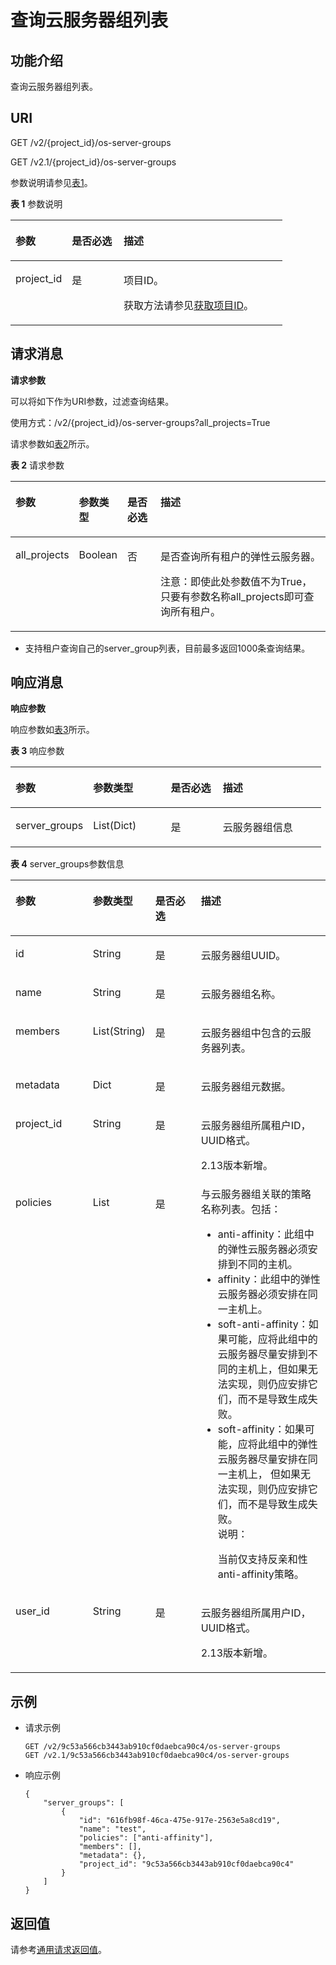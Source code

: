 # 查询云服务器组列表<a name="ZH-CN_TOPIC_0065817721"></a>

## 功能介绍<a name="zh-cn_topic_0057973158_section14574577"></a>

查询云服务器组列表。

## URI<a name="zh-cn_topic_0057973158_section64062336"></a>

GET /v2/\{project\_id\}/os-server-groups

GET /v2.1/\{project\_id\}/os-server-groups

参数说明请参见[表1](#zh-cn_topic_0057973158_zh-cn_topic_0020212650_table62669527)。

**表 1**  参数说明

<a name="zh-cn_topic_0057973158_zh-cn_topic_0020212650_table62669527"></a>
<table><thead align="left"><tr id="zh-cn_topic_0057973158_zh-cn_topic_0020212650_row33894570"><th class="cellrowborder" valign="top" width="20.74%" id="mcps1.2.4.1.1"><p id="p5187119"><a name="p5187119"></a><a name="p5187119"></a>参数</p>
</th>
<th class="cellrowborder" valign="top" width="19.05%" id="mcps1.2.4.1.2"><p id="p17503500"><a name="p17503500"></a><a name="p17503500"></a>是否必选</p>
</th>
<th class="cellrowborder" valign="top" width="60.209999999999994%" id="mcps1.2.4.1.3"><p id="p8497414"><a name="p8497414"></a><a name="p8497414"></a>描述</p>
</th>
</tr>
</thead>
<tbody><tr id="zh-cn_topic_0057973158_zh-cn_topic_0020212650_row8419032"><td class="cellrowborder" valign="top" width="20.74%" headers="mcps1.2.4.1.1 "><p id="zh-cn_topic_0057973158_zh-cn_topic_0020212650_p10852974"><a name="zh-cn_topic_0057973158_zh-cn_topic_0020212650_p10852974"></a><a name="zh-cn_topic_0057973158_zh-cn_topic_0020212650_p10852974"></a>project_id</p>
</td>
<td class="cellrowborder" valign="top" width="19.05%" headers="mcps1.2.4.1.2 "><p id="zh-cn_topic_0057973158_zh-cn_topic_0020212650_p6675738"><a name="zh-cn_topic_0057973158_zh-cn_topic_0020212650_p6675738"></a><a name="zh-cn_topic_0057973158_zh-cn_topic_0020212650_p6675738"></a>是</p>
</td>
<td class="cellrowborder" valign="top" width="60.209999999999994%" headers="mcps1.2.4.1.3 "><p id="p37593705"><a name="p37593705"></a><a name="p37593705"></a>项目ID。</p>
<p id="p1180512217438"><a name="p1180512217438"></a><a name="p1180512217438"></a>获取方法请参见<a href="获取项目ID.md">获取项目ID</a>。</p>
</td>
</tr>
</tbody>
</table>

## 请求消息<a name="zh-cn_topic_0057973158_section60782909"></a>

**请求参数**

可以将如下作为URI参数，过滤查询结果。

使用方式：/v2/\{project\_id\}/os-server-groups?all\_projects=True

请求参数如[表2](#zh-cn_topic_0057973158_table7928881)所示。

**表 2**  请求参数

<a name="zh-cn_topic_0057973158_table7928881"></a>
<table><thead align="left"><tr id="zh-cn_topic_0057973158_row34501696"><th class="cellrowborder" valign="top" width="20%" id="mcps1.2.5.1.1"><p id="zh-cn_topic_0057972670_p57733603"><a name="zh-cn_topic_0057972670_p57733603"></a><a name="zh-cn_topic_0057972670_p57733603"></a>参数</p>
</th>
<th class="cellrowborder" valign="top" width="11%" id="mcps1.2.5.1.2"><p id="zh-cn_topic_0057972670_p45910260"><a name="zh-cn_topic_0057972670_p45910260"></a><a name="zh-cn_topic_0057972670_p45910260"></a>参数类型</p>
</th>
<th class="cellrowborder" valign="top" width="11%" id="mcps1.2.5.1.3"><p id="zh-cn_topic_0057972670_p27743545"><a name="zh-cn_topic_0057972670_p27743545"></a><a name="zh-cn_topic_0057972670_p27743545"></a>是否必选</p>
</th>
<th class="cellrowborder" valign="top" width="57.99999999999999%" id="mcps1.2.5.1.4"><p id="zh-cn_topic_0057972670_p32634650"><a name="zh-cn_topic_0057972670_p32634650"></a><a name="zh-cn_topic_0057972670_p32634650"></a>描述</p>
</th>
</tr>
</thead>
<tbody><tr id="zh-cn_topic_0057973158_row40757976"><td class="cellrowborder" valign="top" width="20%" headers="mcps1.2.5.1.1 "><p id="zh-cn_topic_0057973158_p13061725"><a name="zh-cn_topic_0057973158_p13061725"></a><a name="zh-cn_topic_0057973158_p13061725"></a>all_projects</p>
</td>
<td class="cellrowborder" valign="top" width="11%" headers="mcps1.2.5.1.2 "><p id="zh-cn_topic_0057973158_p51366782"><a name="zh-cn_topic_0057973158_p51366782"></a><a name="zh-cn_topic_0057973158_p51366782"></a>Boolean</p>
</td>
<td class="cellrowborder" valign="top" width="11%" headers="mcps1.2.5.1.3 "><p id="zh-cn_topic_0057973158_p67068709"><a name="zh-cn_topic_0057973158_p67068709"></a><a name="zh-cn_topic_0057973158_p67068709"></a>否</p>
</td>
<td class="cellrowborder" valign="top" width="57.99999999999999%" headers="mcps1.2.5.1.4 "><p id="p5581113710555"><a name="p5581113710555"></a><a name="p5581113710555"></a>是否查询所有租户的弹性云服务器。</p>
<p id="p134905286119"><a name="p134905286119"></a><a name="p134905286119"></a>注意：即使此处参数值不为True，只要有参数名称all_projects即可查询所有租户。</p>
</td>
</tr>
</tbody>
</table>

-   支持租户查询自己的server\_group列表，目前最多返回1000条查询结果。

## 响应消息<a name="zh-cn_topic_0057973158_section10175274"></a>

**响应参数**

响应参数如[表3](#zh-cn_topic_0057973158_table37835893)所示。

**表 3**  响应参数

<a name="zh-cn_topic_0057973158_table37835893"></a>
<table><thead align="left"><tr id="zh-cn_topic_0057973158_row61250015"><th class="cellrowborder" valign="top" width="25%" id="mcps1.2.5.1.1"><p id="p64251742182612"><a name="p64251742182612"></a><a name="p64251742182612"></a>参数</p>
</th>
<th class="cellrowborder" valign="top" width="25%" id="mcps1.2.5.1.2"><p id="p164258426261"><a name="p164258426261"></a><a name="p164258426261"></a>参数类型</p>
</th>
<th class="cellrowborder" valign="top" width="16.73%" id="mcps1.2.5.1.3"><p id="p4425114212266"><a name="p4425114212266"></a><a name="p4425114212266"></a>是否必选</p>
</th>
<th class="cellrowborder" valign="top" width="33.269999999999996%" id="mcps1.2.5.1.4"><p id="p1942534214263"><a name="p1942534214263"></a><a name="p1942534214263"></a>描述</p>
</th>
</tr>
</thead>
<tbody><tr id="zh-cn_topic_0057973158_row43900666"><td class="cellrowborder" valign="top" width="25%" headers="mcps1.2.5.1.1 "><p id="zh-cn_topic_0057973158_p66293025"><a name="zh-cn_topic_0057973158_p66293025"></a><a name="zh-cn_topic_0057973158_p66293025"></a>server_groups</p>
</td>
<td class="cellrowborder" valign="top" width="25%" headers="mcps1.2.5.1.2 "><p id="zh-cn_topic_0057973158_p1025965"><a name="zh-cn_topic_0057973158_p1025965"></a><a name="zh-cn_topic_0057973158_p1025965"></a>List(Dict)</p>
</td>
<td class="cellrowborder" valign="top" width="16.73%" headers="mcps1.2.5.1.3 "><p id="zh-cn_topic_0057973158_p15994374"><a name="zh-cn_topic_0057973158_p15994374"></a><a name="zh-cn_topic_0057973158_p15994374"></a>是</p>
</td>
<td class="cellrowborder" valign="top" width="33.269999999999996%" headers="mcps1.2.5.1.4 "><p id="zh-cn_topic_0057973158_p20475923"><a name="zh-cn_topic_0057973158_p20475923"></a><a name="zh-cn_topic_0057973158_p20475923"></a>云服务器组信息</p>
</td>
</tr>
</tbody>
</table>

**表 4**  server\_groups参数信息

<a name="zh-cn_topic_0057973158_table47937085"></a>
<table><thead align="left"><tr id="zh-cn_topic_0057973158_row65811616"><th class="cellrowborder" valign="top" width="25%" id="mcps1.2.5.1.1"><p id="p6654124612269"><a name="p6654124612269"></a><a name="p6654124612269"></a>参数</p>
</th>
<th class="cellrowborder" valign="top" width="17.599999999999998%" id="mcps1.2.5.1.2"><p id="p1865454611261"><a name="p1865454611261"></a><a name="p1865454611261"></a>参数类型</p>
</th>
<th class="cellrowborder" valign="top" width="15%" id="mcps1.2.5.1.3"><p id="p6654846122612"><a name="p6654846122612"></a><a name="p6654846122612"></a>是否必选</p>
</th>
<th class="cellrowborder" valign="top" width="42.4%" id="mcps1.2.5.1.4"><p id="p6654446102616"><a name="p6654446102616"></a><a name="p6654446102616"></a>描述</p>
</th>
</tr>
</thead>
<tbody><tr id="zh-cn_topic_0057973158_row33147825"><td class="cellrowborder" valign="top" width="25%" headers="mcps1.2.5.1.1 "><p id="zh-cn_topic_0057973158_p619317"><a name="zh-cn_topic_0057973158_p619317"></a><a name="zh-cn_topic_0057973158_p619317"></a>id</p>
</td>
<td class="cellrowborder" valign="top" width="17.599999999999998%" headers="mcps1.2.5.1.2 "><p id="zh-cn_topic_0057973158_p50164680"><a name="zh-cn_topic_0057973158_p50164680"></a><a name="zh-cn_topic_0057973158_p50164680"></a>String</p>
</td>
<td class="cellrowborder" valign="top" width="15%" headers="mcps1.2.5.1.3 "><p id="zh-cn_topic_0057973158_p36807317"><a name="zh-cn_topic_0057973158_p36807317"></a><a name="zh-cn_topic_0057973158_p36807317"></a>是</p>
</td>
<td class="cellrowborder" valign="top" width="42.4%" headers="mcps1.2.5.1.4 "><p id="zh-cn_topic_0057973158_p28602690"><a name="zh-cn_topic_0057973158_p28602690"></a><a name="zh-cn_topic_0057973158_p28602690"></a>云服务器组UUID。</p>
</td>
</tr>
<tr id="zh-cn_topic_0057973158_row56097620"><td class="cellrowborder" valign="top" width="25%" headers="mcps1.2.5.1.1 "><p id="zh-cn_topic_0057973158_p47613365"><a name="zh-cn_topic_0057973158_p47613365"></a><a name="zh-cn_topic_0057973158_p47613365"></a>name</p>
</td>
<td class="cellrowborder" valign="top" width="17.599999999999998%" headers="mcps1.2.5.1.2 "><p id="zh-cn_topic_0057973158_p31477322"><a name="zh-cn_topic_0057973158_p31477322"></a><a name="zh-cn_topic_0057973158_p31477322"></a>String</p>
</td>
<td class="cellrowborder" valign="top" width="15%" headers="mcps1.2.5.1.3 "><p id="zh-cn_topic_0057973158_p66635131"><a name="zh-cn_topic_0057973158_p66635131"></a><a name="zh-cn_topic_0057973158_p66635131"></a>是</p>
</td>
<td class="cellrowborder" valign="top" width="42.4%" headers="mcps1.2.5.1.4 "><p id="zh-cn_topic_0057973158_p28736562"><a name="zh-cn_topic_0057973158_p28736562"></a><a name="zh-cn_topic_0057973158_p28736562"></a>云服务器组名称。</p>
</td>
</tr>
<tr id="zh-cn_topic_0057973158_row29632828"><td class="cellrowborder" valign="top" width="25%" headers="mcps1.2.5.1.1 "><p id="zh-cn_topic_0057973158_p51448853"><a name="zh-cn_topic_0057973158_p51448853"></a><a name="zh-cn_topic_0057973158_p51448853"></a>members</p>
</td>
<td class="cellrowborder" valign="top" width="17.599999999999998%" headers="mcps1.2.5.1.2 "><p id="zh-cn_topic_0057973158_p6607563"><a name="zh-cn_topic_0057973158_p6607563"></a><a name="zh-cn_topic_0057973158_p6607563"></a>List(String)</p>
</td>
<td class="cellrowborder" valign="top" width="15%" headers="mcps1.2.5.1.3 "><p id="zh-cn_topic_0057973158_p65450565"><a name="zh-cn_topic_0057973158_p65450565"></a><a name="zh-cn_topic_0057973158_p65450565"></a>是</p>
</td>
<td class="cellrowborder" valign="top" width="42.4%" headers="mcps1.2.5.1.4 "><p id="zh-cn_topic_0057973158_p67004395"><a name="zh-cn_topic_0057973158_p67004395"></a><a name="zh-cn_topic_0057973158_p67004395"></a>云服务器组中包含的云服务器列表。</p>
</td>
</tr>
<tr id="zh-cn_topic_0057973158_row66168651"><td class="cellrowborder" valign="top" width="25%" headers="mcps1.2.5.1.1 "><p id="zh-cn_topic_0057973158_p58060511"><a name="zh-cn_topic_0057973158_p58060511"></a><a name="zh-cn_topic_0057973158_p58060511"></a>metadata</p>
</td>
<td class="cellrowborder" valign="top" width="17.599999999999998%" headers="mcps1.2.5.1.2 "><p id="zh-cn_topic_0057973158_p5280980"><a name="zh-cn_topic_0057973158_p5280980"></a><a name="zh-cn_topic_0057973158_p5280980"></a>Dict</p>
</td>
<td class="cellrowborder" valign="top" width="15%" headers="mcps1.2.5.1.3 "><p id="zh-cn_topic_0057973158_p25106258"><a name="zh-cn_topic_0057973158_p25106258"></a><a name="zh-cn_topic_0057973158_p25106258"></a>是</p>
</td>
<td class="cellrowborder" valign="top" width="42.4%" headers="mcps1.2.5.1.4 "><p id="zh-cn_topic_0057973158_p20340992"><a name="zh-cn_topic_0057973158_p20340992"></a><a name="zh-cn_topic_0057973158_p20340992"></a>云服务器组元数据。</p>
</td>
</tr>
<tr id="zh-cn_topic_0057973158_row32671040185312"><td class="cellrowborder" valign="top" width="25%" headers="mcps1.2.5.1.1 "><p id="zh-cn_topic_0057973158_p64633146"><a name="zh-cn_topic_0057973158_p64633146"></a><a name="zh-cn_topic_0057973158_p64633146"></a>project_id</p>
</td>
<td class="cellrowborder" valign="top" width="17.599999999999998%" headers="mcps1.2.5.1.2 "><p id="zh-cn_topic_0057973158_p793464"><a name="zh-cn_topic_0057973158_p793464"></a><a name="zh-cn_topic_0057973158_p793464"></a>String</p>
</td>
<td class="cellrowborder" valign="top" width="15%" headers="mcps1.2.5.1.3 "><p id="zh-cn_topic_0057973158_p64270627"><a name="zh-cn_topic_0057973158_p64270627"></a><a name="zh-cn_topic_0057973158_p64270627"></a>是</p>
</td>
<td class="cellrowborder" valign="top" width="42.4%" headers="mcps1.2.5.1.4 "><p id="zh-cn_topic_0057973158_p38538274"><a name="zh-cn_topic_0057973158_p38538274"></a><a name="zh-cn_topic_0057973158_p38538274"></a>云服务器组所属租户ID，UUID格式。</p>
<p id="zh-cn_topic_0057973158_p457295075618"><a name="zh-cn_topic_0057973158_p457295075618"></a><a name="zh-cn_topic_0057973158_p457295075618"></a>2.13版本新增。</p>
</td>
</tr>
<tr id="zh-cn_topic_0057973158_row146121548185317"><td class="cellrowborder" valign="top" width="25%" headers="mcps1.2.5.1.1 "><p id="zh-cn_topic_0057973158_p11612848145317"><a name="zh-cn_topic_0057973158_p11612848145317"></a><a name="zh-cn_topic_0057973158_p11612848145317"></a>policies</p>
</td>
<td class="cellrowborder" valign="top" width="17.599999999999998%" headers="mcps1.2.5.1.2 "><p id="zh-cn_topic_0057973158_p961210488537"><a name="zh-cn_topic_0057973158_p961210488537"></a><a name="zh-cn_topic_0057973158_p961210488537"></a>List</p>
</td>
<td class="cellrowborder" valign="top" width="15%" headers="mcps1.2.5.1.3 "><p id="zh-cn_topic_0057973158_p28163163559"><a name="zh-cn_topic_0057973158_p28163163559"></a><a name="zh-cn_topic_0057973158_p28163163559"></a>是</p>
</td>
<td class="cellrowborder" valign="top" width="42.4%" headers="mcps1.2.5.1.4 "><div class="p" id="p11241458144516"><a name="p11241458144516"></a><a name="p11241458144516"></a>与云服务器组关联的策略名称列表。包括：<a name="zh-cn_topic_0057973153_ul1237514118527"></a><a name="zh-cn_topic_0057973153_ul1237514118527"></a><ul id="zh-cn_topic_0057973153_ul1237514118527"><li>anti-affinity：此组中的弹性云服务器必须安排到不同的主机。</li><li>affinity：此组中的弹性云服务器必须安排在同一主机上。</li><li>soft-anti-affinity：如果可能，应将此组中的云服务器尽量安排到不同的主机上，但如果无法实现，则仍应安排它们，而不是导致生成失败。</li><li>soft-affinity：如果可能，应将此组中的弹性云服务器尽量安排在同一主机上， 但如果无法实现，则仍应安排它们，而不是导致生成失败。<div class="note" id="zh-cn_topic_0057973153_note172209325315"><a name="zh-cn_topic_0057973153_note172209325315"></a><a name="zh-cn_topic_0057973153_note172209325315"></a><span class="notetitle"> 说明： </span><div class="notebody"><p id="zh-cn_topic_0057973153_p17221036536"><a name="zh-cn_topic_0057973153_p17221036536"></a><a name="zh-cn_topic_0057973153_p17221036536"></a>当前仅支持反亲和性anti-affinity策略。</p>
</div></div>
</li></ul>
</div>
</td>
</tr>
<tr id="zh-cn_topic_0057973158_row1110365011537"><td class="cellrowborder" valign="top" width="25%" headers="mcps1.2.5.1.1 "><p id="zh-cn_topic_0057973158_p110325019536"><a name="zh-cn_topic_0057973158_p110325019536"></a><a name="zh-cn_topic_0057973158_p110325019536"></a>user_id</p>
</td>
<td class="cellrowborder" valign="top" width="17.599999999999998%" headers="mcps1.2.5.1.2 "><p id="zh-cn_topic_0057973158_p1310325019539"><a name="zh-cn_topic_0057973158_p1310325019539"></a><a name="zh-cn_topic_0057973158_p1310325019539"></a>String</p>
</td>
<td class="cellrowborder" valign="top" width="15%" headers="mcps1.2.5.1.3 "><p id="zh-cn_topic_0057973158_p1103125045311"><a name="zh-cn_topic_0057973158_p1103125045311"></a><a name="zh-cn_topic_0057973158_p1103125045311"></a>是</p>
</td>
<td class="cellrowborder" valign="top" width="42.4%" headers="mcps1.2.5.1.4 "><p id="zh-cn_topic_0057973158_p16833172165712"><a name="zh-cn_topic_0057973158_p16833172165712"></a><a name="zh-cn_topic_0057973158_p16833172165712"></a>云服务器组所属用户ID，UUID格式。</p>
<p id="zh-cn_topic_0057973158_p1783472155719"><a name="zh-cn_topic_0057973158_p1783472155719"></a><a name="zh-cn_topic_0057973158_p1783472155719"></a>2.13版本新增。</p>
</td>
</tr>
</tbody>
</table>

## 示例<a name="zh-cn_topic_0057973158_section24468610"></a>

-   请求示例

    ```
    GET /v2/9c53a566cb3443ab910cf0daebca90c4/os-server-groups
    GET /v2.1/9c53a566cb3443ab910cf0daebca90c4/os-server-groups
    ```

-   响应示例

    ```
    {
        "server_groups": [
            {
                "id": "616fb98f-46ca-475e-917e-2563e5a8cd19",
                "name": "test",
                "policies": ["anti-affinity"],
                "members": [],
                "metadata": {},
                "project_id": "9c53a566cb3443ab910cf0daebca90c4"
            }
        ]
    }
    ```


## 返回值<a name="zh-cn_topic_0057973158_section1220312142315"></a>

请参考[通用请求返回值](通用请求返回值.md)。

